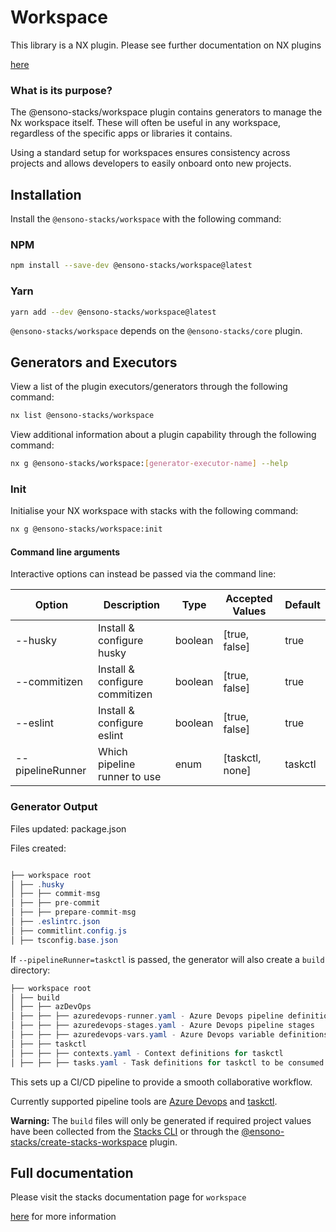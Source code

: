 
# Workspace

This library is a NX plugin. Please see further documentation on NX plugins

[here](https://nx.dev/plugin-features/create-your-own-plugin)

 ### What is its purpose?
 
The @ensono-stacks/workspace plugin contains generators to manage the Nx workspace itself. These will often be useful in any workspace, regardless of the specific apps or libraries it contains.

Using a standard setup for workspaces ensures consistency across projects and allows developers to easily onboard onto new projects.

## Installation

Install the `@ensono-stacks/workspace` with the following command:

 ### NPM
 
```bash
npm install --save-dev @ensono-stacks/workspace@latest
```
### Yarn

```bash
yarn add --dev @ensono-stacks/workspace@latest
```

`@ensono-stacks/workspace` depends on the `@ensono-stacks/core` plugin.

## Generators and Executors

View a list of the plugin executors/generators through the following command:

```bash
nx list @ensono-stacks/workspace
```

View additional information about a plugin capability through the following command:
```bash
nx g @ensono-stacks/workspace:[generator-executor-name] --help
```

### Init
Initialise your NX workspace with stacks with the following command:
```bash
nx g @ensono-stacks/workspace:init
```
####  Command line arguments

Interactive options can instead be passed via the command line:

| Option | Description | Type | Accepted Values | Default |
|------------------|--------------------------------|---------|-----------------|---------|
| --husky | Install & configure husky | boolean | [true, false] | true |
| --commitizen | Install & configure commitizen | boolean | [true, false] | true |
| --eslint | Install & configure eslint | boolean | [true, false] | true |
| --pipelineRunner | Which pipeline runner to use | enum | [taskctl, none] | taskctl |

###  Generator Output

Files updated: package.json

Files created:

```cs

├── workspace root
│ ├── .husky
│ ├── ├── commit-msg
│ ├── ├── pre-commit
│ ├── ├── prepare-commit-msg
│ ├── .eslintrc.json
│ ├── commitlint.config.js
│ ├── tsconfig.base.json

```
If `--pipelineRunner=taskctl` is passed, the generator will also create a `build` directory:
```cs
├── workspace root
│ ├── build
│ ├── ├── azDevOps
│ ├── ├── ├── azuredevops-runner.yaml - Azure Devops pipeline definition. Consumes `stages` and `vars` files in this directory
│ ├── ├── ├── azuredevops-stages.yaml - Azure Devops pipeline stages
│ ├── ├── ├── azuredevops-vars.yaml - Azure Devops variable definitions required by the pipeline
│ ├── ├── taskctl
│ ├── ├── ├── contexts.yaml - Context definitions for taskctl
│ ├── ├── ├── tasks.yaml - Task definitions for taskctl to be consumed by the pipeline
```

This sets up a CI/CD pipeline to provide a smooth collaborative workflow.

Currently supported pipeline tools are [Azure Devops](https://azure.microsoft.com/en-gb/products/devops/) and [taskctl](https://github.com/taskctl/taskctl).

**Warning:**
The `build` files will only be generated if required project values have been collected from the [Stacks CLI](https://stacks.amido.com/docs/stackscli/about) or through the [@ensono-stacks/create-stacks-workspace](https://stacks.amido.com/docs/nx/workspace/ensono-stacks-workspace) plugin.


## Full documentation

Please visit the stacks documentation page for `workspace`

[here](https://stacks.amido.com/docs/nx/workspace/ensono-stacks-workspace) for more information
